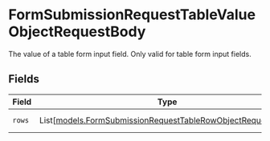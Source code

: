 # FormSubmissionRequestTableValueObjectRequestBody

The value of a table form input field. Only valid for table form input fields.


## Fields

| Field                                                                                                                      | Type                                                                                                                       | Required                                                                                                                   | Description                                                                                                                |
| -------------------------------------------------------------------------------------------------------------------------- | -------------------------------------------------------------------------------------------------------------------------- | -------------------------------------------------------------------------------------------------------------------------- | -------------------------------------------------------------------------------------------------------------------------- |
| `rows`                                                                                                                     | List[[models.FormSubmissionRequestTableRowObjectRequestBody](../models/formsubmissionrequesttablerowobjectrequestbody.md)] | :heavy_check_mark:                                                                                                         | List of rows in the table.                                                                                                 |